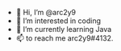 - 👋 Hi, I’m @arc2y9
- 👀 I’m interested in coding
- 🌱 I’m currently learning Java
- 📫 to reach me arc2y9#4132.

<!---
arc2y9/arc2y9 is a ✨ special ✨ repository because its `README.md` (this file) appears on your GitHub profile.
You can click the Preview link to take a look at your changes.
--->
